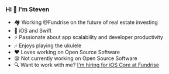 ### Hi 👋 I'm Steven

- 🏘️ Working @Fundrise on the future of real estate investing
- 📱 iOS and Swift
- ⚡ Passionate about app scalability and developer productivity
- 🎶 Enjoys playing the ukulele
- :heart: Loves working on Open Source Software
- 😪 Not currently working on Open Source Software
- 🔍 Want to work with me? [I'm hiring for iOS Core at Fundrise](https://jobs.lever.co/fundrise/915fb687-a838-43ca-aaaa-4fd3948aedb5?lever-via=8PvveBgJrQ)
